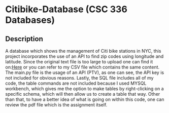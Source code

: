 # Citibike-Database (CSC 336 Databases)
## Description
A database which shows the management of Citi bike stations in NYC, this project incorporates the use of an API to find zip codes using longitude and latitude.
Since the original text file is too large to upload one can find it on:[Here](https://ride.citibikenyc.com/system-data) or you can refer to my CSV file which contains the same content.
The main.py file is the usage of an API (PTV), as one can see, the API key is not included for obvious reasons. Lastly, the SQL file includes all of my code, the table commands are
not included because I used MYSQL workbench, which gives me the option to make tables by right-clicking on a specific schema, which will then allow us to create a table that way.
Other than that, to have a better idea of what is going on within this code, one can review the pdf file which is the assignment itself.


